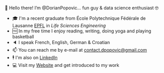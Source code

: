 👋 Hello there! I’m @DorianPopovic... fun guy & data science enthusiast 🤓
- 🎓 I'm a recent graduate from École Polytechnique Fédérale de Lausanne [EPFL](https://www.epfl.ch/fr/) in *Life Sciences Engineering*
- 🆓 In my free time I enjoy reading, writing, doing yoga and playing basketball
-   🔈    I speak French, English, German & Croatian 
- 📫 You can reach me by e-mail at contact.dpopovic@gmail.com
- 🕴️ I'm also on [LinkedIn](www.linkedin.com/in/dorian-popovic)
- 💻 Visit my [Website](DorianPopovic.github.io) and get introduced to my work 

<!---
DorianPopovic/DorianPopovic is a ✨ special ✨ repository because its `README.md` (this file) appears on your GitHub profile.
You can click the Preview link to take a look at your changes.
--->
